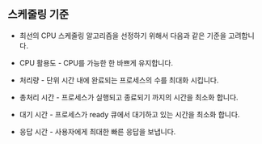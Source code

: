 ## 스케줄링 기준

- 최선의 CPU 스케줄링 알고리즘을 선정하기 위해서 다음과 같은 기준을 고려합니다.

- CPU 활용도 - CPU를 가능한 한 바쁘게 유지합니다.

- 처리량 - 단위 시간 내에 완료되는 프로세스의 수를 최대화 시킵니다.

- 총처리 시간 - 프로세스가 실행되고 종료되기 까지의 시간을 최소화 합니다.

- 대기 시간 - 프로세스가 ready 큐에서 대기하고 있는 시간을 최소화 합니다.

- 응답 시간 - 사용자에게 최대한 빠른 응답을 보냅니다.

